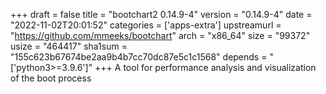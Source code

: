 +++
draft = false
title = "bootchart2 0.14.9-4"
version = "0.14.9-4"
date = "2022-11-02T20:01:52"
categories = ['apps-extra']
upstreamurl = "https://github.com/mmeeks/bootchart"
arch = "x86_64"
size = "99372"
usize = "464417"
sha1sum = "155c623b67674be2aa9b4b7cc70dc87e5c1c1568"
depends = "['python3>=3.9.6']"
+++
A tool for performance analysis and visualization of the boot process